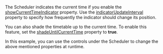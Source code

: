 The Scheduler indicates the current time if you enable the [showCurrentTimeIndicator](/Documentation/ApiReference/UI_Components/dxScheduler/Configuration/#showCurrentTimeIndicator) property. Use the [indicatorUpdateInterval](/Documentation/ApiReference/UI_Components/dxScheduler/Configuration/#indicatorUpdateInterval) property to specify how frequently the indicator should change its position.

You can also shade the timetable up to the current time. To enable this feature, set the [shadeUntilCurrentTime](/Documentation/ApiReference/UI_Components/dxScheduler/Configuration/#shadeUntilCurrentTime) property to **true**.

In this example, you can use the controls under the Scheduler to change the above mentioned properties at runtime.
<!--split-->